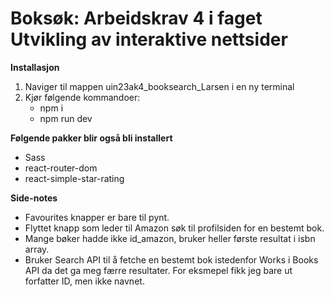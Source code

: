 # Boksøk: Arbeidskrav 4 i faget Utvikling av interaktive nettsider

**Installasjon**
1. Naviger til mappen uin23ak4_booksearch_Larsen i en ny terminal
2. Kjør følgende kommandoer:
   - npm i
   - npm run dev

**Følgende pakker blir også bli installert**
- Sass
- react-router-dom
- react-simple-star-rating


**Side-notes** 
- Favourites knapper er bare til pynt.
- Flyttet knapp som leder til Amazon søk til profilsiden for en bestemt bok.
- Mange bøker hadde ikke id_amazon, bruker heller første resultat i isbn array.
- Bruker Search API til å fetche en bestemt bok istedenfor Works i Books API da det ga meg færre resultater. For eksmepel fikk jeg bare ut forfatter ID, men ikke navnet.